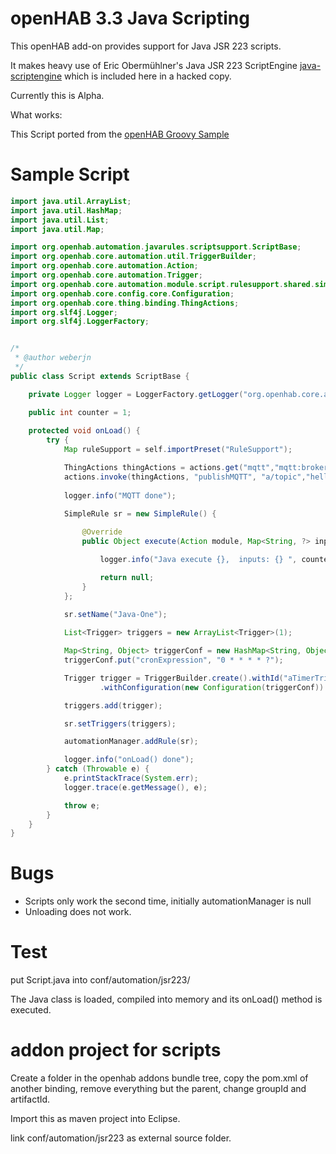 # openHAB 3.3 Java Scripting

This openHAB add-on provides support for Java JSR 223 scripts.

It makes heavy use of Eric Obermühlner's Java JSR 223 ScriptEngine [java-scriptengine](https://github.com/eobermuhlner/java-scriptengine)
which is included here in a hacked copy.


Currently this is Alpha.

What works:

This Script ported from the [openHAB Groovy Sample](https://www.openhab.org/docs/configuration/jsr223.html#groovy)

# Sample Script

```java
import java.util.ArrayList;
import java.util.HashMap;
import java.util.List;
import java.util.Map;

import org.openhab.automation.javarules.scriptsupport.ScriptBase;
import org.openhab.core.automation.util.TriggerBuilder;
import org.openhab.core.automation.Action;
import org.openhab.core.automation.Trigger;
import org.openhab.core.automation.module.script.rulesupport.shared.simple.SimpleRule;
import org.openhab.core.config.core.Configuration;
import org.openhab.core.thing.binding.ThingActions;
import org.slf4j.Logger;
import org.slf4j.LoggerFactory;


/*
 * @author weberjn
 */
public class Script extends ScriptBase {

	private Logger logger = LoggerFactory.getLogger("org.openhab.core.automation.javarules.script");

	public int counter = 1;
	
	protected void onLoad() {
		try {
			Map ruleSupport = self.importPreset("RuleSupport");

			ThingActions thingActions = actions.get("mqtt","mqtt:broker:nico");
			actions.invoke(thingActions, "publishMQTT", "a/topic","hello");
			
			logger.info("MQTT done");
					
			SimpleRule sr = new SimpleRule() {

				@Override
				public Object execute(Action module, Map<String, ?> inputs) {

					logger.info("Java execute {},  inputs: {} ", counter++, inputs);

					return null;
				}
			};
			
			sr.setName("Java-One");

			List<Trigger> triggers = new ArrayList<Trigger>(1);

			Map<String, Object> triggerConf = new HashMap<String, Object>();
			triggerConf.put("cronExpression", "0 * * * * ?");

			Trigger trigger = TriggerBuilder.create().withId("aTimerTrigger").withTypeUID("timer.GenericCronTrigger")
					.withConfiguration(new Configuration(triggerConf)).build();

			triggers.add(trigger);

			sr.setTriggers(triggers);

			automationManager.addRule(sr);

			logger.info("onLoad() done");
		} catch (Throwable e) {
			e.printStackTrace(System.err);
			logger.trace(e.getMessage(), e);

			throw e;
		}
	}
}

```

# Bugs

* Scripts only work the second time, initially automationManager is null
* Unloading does not work.

# Test

put Script.java into conf/automation/jsr223/

The Java class is loaded, compiled into memory and its onLoad() method is executed.

# addon project  for scripts

Create a folder in the openhab addons bundle tree, copy the pom.xml of another binding, 
remove everything but the parent, change groupId and artifactId.

Import this as maven project into Eclipse.

link conf/automation/jsr223 as external source folder.


